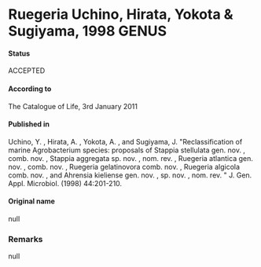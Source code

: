 Ruegeria Uchino, Hirata, Yokota & Sugiyama, 1998 GENUS
=======

#### Status
ACCEPTED

#### According to
The Catalogue of Life, 3rd January 2011

#### Published in
Uchino, Y. , Hirata, A. , Yokota, A. , and Sugiyama, J. "Reclassification of marine Agrobacterium species: proposals of Stappia stellulata gen. nov. , comb. nov. , Stappia aggregata sp. nov. , nom. rev. , Ruegeria atlantica gen. nov. , comb. nov. , Ruegeria gelatinovora comb. nov. , Ruegeria algicola comb. nov. , and Ahrensia kieliense gen. nov. , sp. nov. , nom. rev. " J. Gen. Appl. Microbiol. (1998) 44:201-210.

#### Original name
null

### Remarks
null